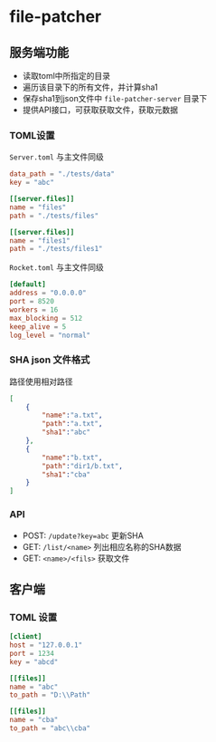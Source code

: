 # file-patcher

## 服务端功能

- 读取toml中所指定的目录
- 遍历该目录下的所有文件，并计算sha1
- 保存sha1到json文件中 `file-patcher-server` 目录下
- 提供API接口，可获取获取文件，获取元数据


### TOML设置
`Server.toml` 与主文件同级
```toml
data_path = "./tests/data"
key = "abc"

[[server.files]]
name = "files"
path = "./tests/files"

[[server.files]]
name = "files1"
path = "./tests/files1"
```

`Rocket.toml` 与主文件同级
```toml
[default]
address = "0.0.0.0"
port = 8520
workers = 16
max_blocking = 512
keep_alive = 5
log_level = "normal"
```

### SHA json 文件格式
路径使用相对路径
```json
[
    {
        "name":"a.txt",
        "path":"a.txt",
        "sha1":"abc"
    },
    {
        "name":"b.txt",
        "path":"dir1/b.txt",
        "sha1":"cba"
    }
]
```

### API

- POST: `/update?key=abc` 更新SHA
- GET: `/list/<name>` 列出相应名称的SHA数据
- GET: `<name>/<fils>` 获取文件

## 客户端

### TOML 设置

```toml
[client]
host = "127.0.0.1"
port = 1234
key = "abcd"

[[files]]
name = "abc"
to_path = "D:\\Path"

[[files]]
name = "cba"
to_path = "abc\\cba"
```